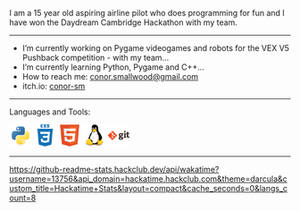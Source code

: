 I am a 15 year old aspiring airline pilot who does programming for fun and I have won the Daydream Cambridge Hackathon with my team.

---

<ul>
  <li>I’m currently working on Pygame videogames and robots for the VEX V5 Pushback competition - with my team...</li>
  <li>I’m currently learning Python, Pygame and C++...</li>
  <li>How to reach me: <a href="mailto:conor.smallwood@gmail.com">conor.smallwood@gmail.com</a></li>
  <li>itch.io: <a href="https://conor-sm.itch.io">conor-sm</a></li>
</ul>

---

Languages and Tools:

<div>
  <img src="https://github.com/devicons/devicon/blob/master/icons/python/python-original.svg" title="Python" alt="Python" width="40" height="40"/>
  <img src="https://github.com/devicons/devicon/blob/master/icons/css3/css3-plain-wordmark.svg" title="CSS3" alt="CSS3" width="40" height="40"/>
  <img src="https://github.com/devicons/devicon/blob/master/icons/html5/html5-original.svg" title="HTML5" alt="HTML5" width="40" height="40"/>
  <img src="https://github.com/devicons/devicon/blob/master/icons/linux/linux-original.svg" title="Linux" alt="Linux" width="40" height="40"/>
  <img src="https://github.com/devicons/devicon/blob/master/icons/git/git-original-wordmark.svg" title="Git" alt="Git" width="40" height="40"/>
</div>

---

https://github-readme-stats.hackclub.dev/api/wakatime?username=13756&api_domain=hackatime.hackclub.com&theme=darcula&custom_title=Hackatime+Stats&layout=compact&cache_seconds=0&langs_count=8
